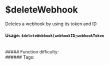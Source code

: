 # $deleteWebhook
Deletes a webhook by using its token and ID

#### Usage: `$deleteWebhook[webhookID;webhookToken`
<br/>
##### Function difficulty: <Badge type="warning" text="Medium" vertical="middle" />
<br/>
###### Tags: <Badge type="tip" text="delete" vertical="middle" /> <Badge type="tip" text="webhook" vertical="middle" />
